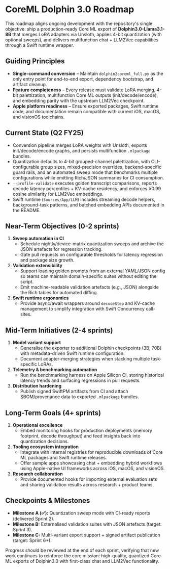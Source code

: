 # CoreML Dolphin 3.0 Roadmap

This roadmap aligns ongoing development with the repository's single objective:
ship a production-ready Core ML export of **Dolphin3.0-Llama3.1-8B** that merges
LoRA adapters via Unsloth, applies 4-bit quantization (with optional sweeps),
and delivers multifunction chat + LLM2Vec capabilities through a Swift runtime
wrapper.

## Guiding Principles

- **Single-command conversion** – Maintain `dolphin2coreml_full.py` as the only
  entry point for end-to-end export, dependency bootstrap, and artifact cleanup.
- **Feature completeness** – Every release must validate LoRA merging, 4-bit
  palettization, multifunction Core ML outputs (init/decode/encode), and
  embedding parity with the upstream LLM2Vec checkpoint.
- **Apple platform readiness** – Ensure exported packages, Swift runtime code,
  and documentation remain compatible with current iOS, macOS, and visionOS
  toolchains.

## Current State (Q2 FY25)

- Conversion pipeline merges LoRA weights with Unsloth, exports
  init/decode/encode graphs, and persists multifunction `.mlpackage` bundles.
- Quantization defaults to 4-bit grouped-channel palettization, with
  CLI-configurable group sizes, mixed-precision overrides, backend-specific
  guard rails, and an automated sweep mode that benchmarks multiple
  configurations while emitting Rich/JSON summaries for CI consumption.
- `--profile-validate` executes golden transcript comparisons, reports decode
  latency percentiles + KV-cache residency, and enforces ≥0.99 cosine similarity
  for LLM2Vec embeddings.
- Swift runtime (`Sources/App/LLM`) includes streaming decode helpers,
  background-task patterns, and batched embedding APIs documented in the README.

## Near-Term Objectives (0-2 sprints)

1. **Sweep automation in CI**
   - Schedule nightly/device-matrix quantization sweeps and archive the JSON
     artefacts for regression tracking.
   - Gate pull requests on configurable thresholds for latency regression and
     package size growth.
2. **Validation extensibility**
   - Support loading golden prompts from an external YAML/JSON config so teams
     can maintain domain-specific suites without editing the script.
   - Emit machine-readable validation artefacts (e.g., JSON) alongside the Rich
     tables for automated diffing.
3. **Swift runtime ergonomics**
   - Provide async/await wrappers around `decodeStep` and KV-cache management to
     simplify integration with Swift Concurrency call-sites.

## Mid-Term Initiatives (2-4 sprints)

1. **Model variant support**
   - Generalise the exporter to additional Dolphin checkpoints (3B, 70B) with
     metadata-driven Swift runtime configuration.
   - Document adapter-merging strategies when stacking multiple task-specific
     LoRAs.
2. **Telemetry & benchmarking automation**
   - Run the benchmarking harness on Apple Silicon CI, storing historical
     latency trends and surfacing regressions in pull requests.
3. **Distribution hardening**
   - Publish signed SwiftPM artifacts from CI and attach SBOM/provenance data to
     exported `.mlpackage` bundles.

## Long-Term Goals (4+ sprints)

1. **Operational excellence**
   - Embed monitoring hooks for production deployments (memory footprint,
     decode throughput) and feed insights back into quantization decisions.
2. **Tooling ecosystem integration**
   - Integrate with internal registries for reproducible downloads of Core ML
     packages and Swift runtime releases.
   - Offer sample apps showcasing chat + embedding hybrid workflows using
     Apple-native UI frameworks across iOS, macOS, and visionOS.
3. **Research collaboration**
   - Provide documented hooks for importing external evaluation sets and sharing
     validation results across research + product teams.

## Checkpoints & Milestones

- **Milestone A (✅):** Quantization sweep mode with CI-ready reports (delivered
  Sprint 2).
- **Milestone B:** Externalised validation suites with JSON artefacts (target:
  Sprint 3).
- **Milestone C:** Multi-variant export support + signed artifact publication
  (target: Sprint 6+).

Progress should be reviewed at the end of each sprint, verifying that new work
continues to reinforce the core mission: high-quality, quantized Core ML exports
of Dolphin3.0 with first-class chat and LLM2Vec functionality.
